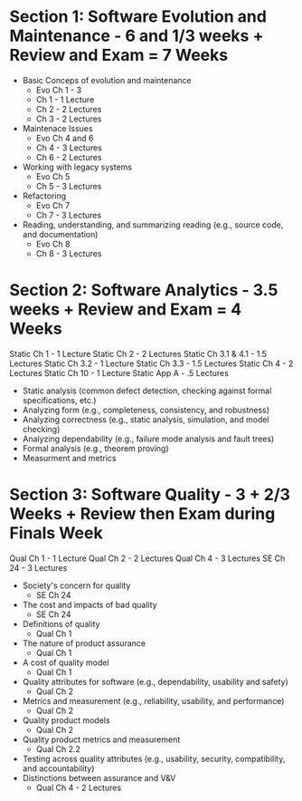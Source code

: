 # Section 1: Software Evolution and Maintenance - 6 and 1/3 weeks + Review and Exam = 7 Weeks

* Basic Conceps of evolution and maintenance
  - Evo Ch 1 - 3
  - Ch 1 - 1 Lecture
  - Ch 2 - 2 Lectures
  - Ch 3 - 2 Lectures
* Maintenace Issues
  - Evo Ch 4 and 6
  - Ch 4 - 3 Lectures
  - Ch 6 - 2 Lectures
* Working with legacy systems
  - Evo Ch 5
  - Ch 5 - 3 Lectures
* Refactoring
  - Evo Ch 7
  - Ch 7 - 3 Lectures
* Reading, understanding, and summarizing reading (e.g., source code, and documentation)
  - Evo Ch 8
  - Ch 8 - 3 Lectures

# Section 2: Software Analytics - 3.5 weeks + Review and Exam = 4 Weeks

Static Ch 1 - 1 Lecture
Static Ch 2 - 2 Lectures
Static Ch 3.1 & 4.1 - 1.5 Lectures
Static Ch 3.2 - 1 Lecture
Static Ch 3.3 - 1.5 Lectures
Static Ch 4 - 2 Lectures
Static Ch 10 - 1 Lecture
Static App A - .5 Lectures


* Static analysis (common defect detection, checking against formal specifications, etc.)
* Analyzing form (e.g., completeness, consistency, and robustness)
* Analyzing correctness (e.g., static analysis, simulation, and model checking)
* Analyzing dependability (e.g., failure mode analysis and fault trees)
* Formal analysis (e.g., theorem proving)
* Measurment and metrics

# Section 3: Software Quality - 3 + 2/3 Weeks + Review then Exam during Finals Week

Qual Ch 1 - 1 Lecture
Qual Ch 2 - 2 Lectures
Qual Ch 4 - 3 Lectures
SE Ch 24 - 3 Lectures

* Society's concern for quality
  - SE Ch 24
* The cost and impacts of bad quality
  - SE Ch 24
* Definitions of quality
  - Qual Ch 1
* The nature of product assurance
  - Qual Ch 1
* A cost of quality model
  - Qual Ch 1
* Quality attributes for software (e.g., dependability, usability and safety)
  - Qual Ch 2
* Metrics and measurement (e.g., reliability, usability, and performance)
  - Qual Ch 2
* Quality product models
  - Qual Ch 2
* Quality product metrics and measurement
  - Qual Ch 2.2
* Testing across quality attributes (e.g., usability, security, compatibility, and accountability)
* Distinctions between assurance and V&V
  - Qual Ch 4 - 2 Lectures

